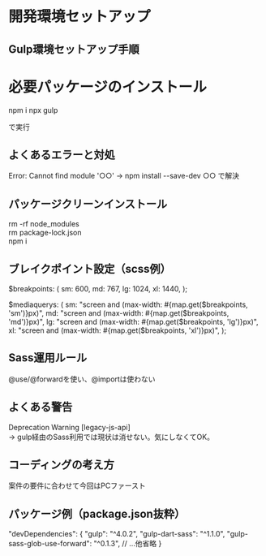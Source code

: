 # 開発環境セットアップ

## Gulp環境セットアップ手順

# 必要パッケージのインストール
npm i
npx gulp

で実行

## よくあるエラーと対処

Error: Cannot find module '○○'
→ npm install --save-dev ○○ で解決

## パッケージクリーンインストール

rm -rf node_modules  
rm package-lock.json  
npm i  

## ブレイクポイント設定（scss例）

$breakpoints: (
  sm: 600,
  md: 767,
  lg: 1024,
  xl: 1440,
);

$mediaquerys: (
  sm: "screen and (max-width: #{map.get($breakpoints, 'sm')}px)",
  md: "screen and (max-width: #{map.get($breakpoints, 'md')}px)",
  lg: "screen and (max-width: #{map.get($breakpoints, 'lg')}px)",
  xl: "screen and (max-width: #{map.get($breakpoints, 'xl')}px)",
);

## Sass運用ルール

@use/@forwardを使い、@importは使わない  

## よくある警告

Deprecation Warning [legacy-js-api]  
→ gulp経由のSass利用では現状は消せない。気にしなくてOK。

## コーディングの考え方

案件の要件に合わせて今回はPCファースト

## パッケージ例（package.json抜粋）

"devDependencies": {
  "gulp": "^4.0.2",
  "gulp-dart-sass": "^1.1.0",
  "gulp-sass-glob-use-forward": "^0.1.3",
  // …他省略
}

